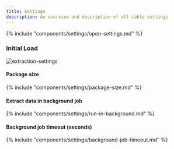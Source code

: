 ```yaml
---
title: Settings
description: An overview and description of all table settings
---
```


{% include "components/settings/open-settings.md"  %}

### Initial Load

![extraction-settings](../../assets/images/documentation/components/table-cdc/extraction-settings.png)

#### Package size

{% include "components/settings/package-size.md"  %}

#### Extract data in background job

{% include "components/settings/run-in-background.md"  %}

#### Background job timeout (seconds)
{% include "components/settings/background-job-timeout.md"  %}
